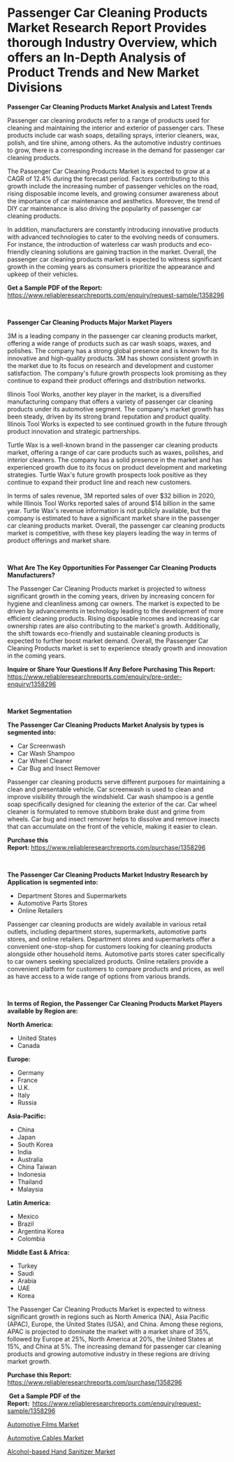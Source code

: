 <p><h1>Passenger Car Cleaning Products Market Research Report Provides thorough Industry Overview, which offers an In-Depth Analysis of Product Trends and New Market Divisions</h1></p><p><strong>Passenger Car Cleaning Products Market Analysis and Latest Trends</strong></p>
<p><p>Passenger car cleaning products refer to a range of products used for cleaning and maintaining the interior and exterior of passenger cars. These products include car wash soaps, detailing sprays, interior cleaners, wax, polish, and tire shine, among others. As the automotive industry continues to grow, there is a corresponding increase in the demand for passenger car cleaning products.</p><p>The Passenger Car Cleaning Products Market is expected to grow at a CAGR of 12.4% during the forecast period. Factors contributing to this growth include the increasing number of passenger vehicles on the road, rising disposable income levels, and growing consumer awareness about the importance of car maintenance and aesthetics. Moreover, the trend of DIY car maintenance is also driving the popularity of passenger car cleaning products.</p><p>In addition, manufacturers are constantly introducing innovative products with advanced technologies to cater to the evolving needs of consumers. For instance, the introduction of waterless car wash products and eco-friendly cleaning solutions are gaining traction in the market. Overall, the passenger car cleaning products market is expected to witness significant growth in the coming years as consumers prioritize the appearance and upkeep of their vehicles.</p></p>
<p><strong>Get a Sample PDF of the Report:&nbsp;</strong> <a href="https://www.reliableresearchreports.com/enquiry/request-sample/1358296">https://www.reliableresearchreports.com/enquiry/request-sample/1358296</a></p>
<p>&nbsp;</p>
<p><strong>Passenger Car Cleaning Products Major Market Players</strong></p>
<p><p>3M is a leading company in the passenger car cleaning products market, offering a wide range of products such as car wash soaps, waxes, and polishes. The company has a strong global presence and is known for its innovative and high-quality products. 3M has shown consistent growth in the market due to its focus on research and development and customer satisfaction. The company's future growth prospects look promising as they continue to expand their product offerings and distribution networks.</p><p>Illinois Tool Works, another key player in the market, is a diversified manufacturing company that offers a variety of passenger car cleaning products under its automotive segment. The company's market growth has been steady, driven by its strong brand reputation and product quality. Illinois Tool Works is expected to see continued growth in the future through product innovation and strategic partnerships.</p><p>Turtle Wax is a well-known brand in the passenger car cleaning products market, offering a range of car care products such as waxes, polishes, and interior cleaners. The company has a solid presence in the market and has experienced growth due to its focus on product development and marketing strategies. Turtle Wax's future growth prospects look positive as they continue to expand their product line and reach new customers.</p><p>In terms of sales revenue, 3M reported sales of over $32 billion in 2020, while Illinois Tool Works reported sales of around $14 billion in the same year. Turtle Wax's revenue information is not publicly available, but the company is estimated to have a significant market share in the passenger car cleaning products market. Overall, the passenger car cleaning products market is competitive, with these key players leading the way in terms of product offerings and market share.</p></p>
<p>&nbsp;</p>
<p><strong>What Are The Key Opportunities For Passenger Car Cleaning Products Manufacturers?</strong></p>
<p><p>The Passenger Car Cleaning Products market is projected to witness significant growth in the coming years, driven by increasing concern for hygiene and cleanliness among car owners. The market is expected to be driven by advancements in technology leading to the development of more efficient cleaning products. Rising disposable incomes and increasing car ownership rates are also contributing to the market's growth. Additionally, the shift towards eco-friendly and sustainable cleaning products is expected to further boost market demand. Overall, the Passenger Car Cleaning Products market is set to experience steady growth and innovation in the coming years.</p></p>
<p><strong>Inquire or Share Your Questions If Any Before Purchasing This Report:</strong> <a href="https://www.reliableresearchreports.com/enquiry/pre-order-enquiry/1358296">https://www.reliableresearchreports.com/enquiry/pre-order-enquiry/1358296</a></p>
<p>&nbsp;</p>
<p><strong>Market Segmentation</strong></p>
<p><strong>The Passenger Car Cleaning Products Market Analysis by types is segmented into:</strong></p>
<p><ul><li>Car Screenwash</li><li>Car Wash Shampoo</li><li>Car Wheel Cleaner</li><li>Car Bug and Insect Remover</li></ul></p>
<p><p>Passenger car cleaning products serve different purposes for maintaining a clean and presentable vehicle. Car screenwash is used to clean and improve visibility through the windshield. Car wash shampoo is a gentle soap specifically designed for cleaning the exterior of the car. Car wheel cleaner is formulated to remove stubborn brake dust and grime from wheels. Car bug and insect remover helps to dissolve and remove insects that can accumulate on the front of the vehicle, making it easier to clean.</p></p>
<p><strong>Purchase this Report:&nbsp;</strong><a href="https://www.reliableresearchreports.com/purchase/1358296">https://www.reliableresearchreports.com/purchase/1358296</a></p>
<p>&nbsp;</p>
<p><strong>The Passenger Car Cleaning Products Market Industry Research by Application is segmented into:</strong></p>
<p><ul><li>Department Stores and Supermarkets</li><li>Automotive Parts Stores</li><li>Online Retailers</li></ul></p>
<p><p>Passenger car cleaning products are widely available in various retail outlets, including department stores, supermarkets, automotive parts stores, and online retailers. Department stores and supermarkets offer a convenient one-stop-shop for customers looking for cleaning products alongside other household items. Automotive parts stores cater specifically to car owners seeking specialized products. Online retailers provide a convenient platform for customers to compare products and prices, as well as have access to a wide range of options from various brands.</p></p>
<p>&nbsp;</p>
<p><strong>In terms of Region, the Passenger Car Cleaning Products Market Players available by Region are:</strong></p>
<p>
    <p> <strong> North America: </strong>
        <ul>
            <li>United States</li>
            <li>Canada</li>
        </ul>
        </p> 
    <p> <strong> Europe: </strong>
        <ul>
            <li>Germany</li>
            <li>France</li>
            <li>U.K.</li>
            <li>Italy</li>
            <li>Russia</li>
        </ul>
        </p> 
    <p> <strong> Asia-Pacific: </strong>
        <ul>
            <li>China</li>
            <li>Japan</li>
            <li>South Korea</li>
            <li>India</li>
            <li>Australia</li>
            <li>China Taiwan</li>
            <li>Indonesia</li>
            <li>Thailand</li>
            <li>Malaysia</li>
        </ul>
        </p> 
    <p> <strong> Latin America: </strong>
        <ul>
            <li>Mexico</li>
            <li>Brazil</li>
            <li>Argentina Korea</li>
            <li>Colombia</li>
        </ul>
        </p> 
    <p> <strong> Middle East & Africa: </strong>
        <ul>
            <li>Turkey</li>
            <li>Saudi</li>
            <li>Arabia</li>
            <li>UAE</li>
            <li>Korea</li>
        </ul>
    </p>
    </p>
<p><p>The Passenger Car Cleaning Products Market is expected to witness significant growth in regions such as North America (NA), Asia Pacific (APAC), Europe, the United States (USA), and China. Among these regions, APAC is projected to dominate the market with a market share of 35%, followed by Europe at 25%, North America at 20%, the United States at 15%, and China at 5%. The increasing demand for passenger car cleaning products and growing automotive industry in these regions are driving market growth.</p></p>
<p><strong>Purchase this Report: </strong><a href="https://www.reliableresearchreports.com/purchase/1358296">https://www.reliableresearchreports.com/purchase/1358296</a></p>
<p>&nbsp;<strong>Get a Sample PDF of the Report:&nbsp;&nbsp;</strong><a href="https://www.reliableresearchreports.com/enquiry/request-sample/1358296">https://www.reliableresearchreports.com/enquiry/request-sample/1358296</a></p>
<p><strong></strong></p>
<p><p><a href="https://view.publitas.com/reportprime-1/automotive-films-market-size-growth-outlook-from-2023-to-2030-projecting-at-markets-trends-analysis-by-application-regional-outlook-and-revenue/">Automotive Films Market</a></p><p><a href="https://view.publitas.com/reportprime-1/automotive-cables-market-offers-provide-insightful-data-for-the-time-period-from-2023-to-2030-and-also-provide-analysis-based-on-application-type-and-region/">Automotive Cables Market</a></p><p><a href="https://view.publitas.com/reportprime-1/alcohol-based-hand-sanitizer-market-insights-market-players-and-forecast-till-2030/">Alcohol-based Hand Sanitizer Market</a></p></p>